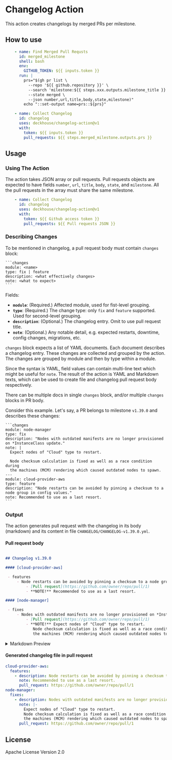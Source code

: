 # Changelog Action

This action creates changelogs by merged PRs per milestone.

## How to use

```yaml
    - name: Find Merged Pull Requsts
      id: merged_milestone
      shell: bash
      env:
        GITHUB_TOKEN: ${{ inputs.token }}
      run: |
        prs="$(gh pr list \
          --repo '${{ github.repository }}' \
          --search 'milestone:${{ steps.xxx.outputs.milestone_title }}' \
          --state merged \
          --json number,url,title,body,state,milestone)"
        echo "::set-output name=prs::${prs}"

    - name: Collect Changelog
      id: changelog
      uses: deckhouse/changelog-action@v1
      with:
        token: ${{ inputs.token }}
        pull_requests: ${{ steps.merged_milestone.outputs.prs }}
```

## Usage


### Using The Action

The action takes JSON array or pull requests. Pull requests objects are expected to have fields
`number`, `url`, `title`, `body`, `state`, and `milestone`. All the pull requests in the array must
share the same milestone.

```yaml
    - name: Collect Changelog
      id: changelog
      uses: deckhouse/changelog-action@v1
      with:
        token: ${{ Github access token }}
        pull_requests: ${{ Pull requests JSON }}
```

### Describing Changes

To be mentioned in changelog, a pull request body must contain `changes` block:

~~~
```changes
module: <name>
type: fix | feature
description: <what effectively changes>
note: <what to expect>
```
~~~

Fields:

- **`module`**: (Required.) Affected module, used for fist-level grouping.
- **`type`**: (Required.) The change type: only `fix` and `feature` supported. Used for second-level
  grouping.
- **`description`**: (Optional.) The changelog entry. Omit to use pull request title.
- **`note`**: (Optional.) Any notable detail, e.g. expected restarts, downtime, config changes, migrations, etc.

`changes` block expects a list of YAML documents. Each document describes a changelog entry. These
changes are collected and grouped by the action. The changes are grouped by module and then by type
within a module.

Since the syntax is YAML, field values can contain multi-line text which might be useful for `note`. The
result of the action is YAML and Markdown texts, which can be used to create file and changelog pull
request body respectively.

There can be multiple docs in single `changes` block, and/or multiple `changes`
blocks in PR body.

Consider this example. Let's say, a PR belongs to milestone `v1.39.0` and describes these changes:

~~~
```changes
module: node-manager
type: fix
description: "Nodes with outdated manifests are no longer provisioned on *InstanceClass update."
note: |
  Expect nodes of "Cloud" type to restart.

  Node checksum calculation is fixed as well as a race condition during
  the machines (MCM) rendering which caused outdated nodes to spawn.
---
module: cloud-provider-aws
type: feature
description: "Node restarts can be avoided by pinning a checksum to a node group in config values."
note: Recommended to use as a last resort.
```
~~~

### Output

The action generates pull request with the changelog in its body (markdown) and its content in file `CHANGELOG/CHANGELOG-v1.39.0.yml`.

#### Pull request body

```markdown

## Changelog v1.39.0

#### [cloud-provider-aws]

 - features
     - Node restarts can be avoided by pinning a checksum to a node group in config values.
         - [Pull request](https://github.com/owner/repo/pull/1)
         - **NOTE!** Recommended to use as a last resort.

#### [node-manager]

 - fixes
     - Nodes with outdated manifests are no longer provisioned on *InstanceClass update.
         - [Pull request](https://github.com/owner/repo/pull/1)
         - **NOTE!** Expect nodes of "Cloud" type to restart.
            Node checksum calculation is fixed as well as a race condition during
            the machines (MCM) rendering which caused outdated nodes to spawn.

```

<details>
  <summary>Markdown Preview</summary>

## Changelog v1.39.0

#### [cloud-provider-aws]

 - features
     - Node restarts can be avoided by pinning a checksum to a node group in config values.
         - [Pull request](https://github.com/owner/repo/pull/1)
         - **NOTE!** Recommended to use as a last resort.

#### [node-manager]

 - fixes
     - Nodes with outdated manifests are no longer provisioned on *InstanceClass update.
         - [Pull request](https://github.com/owner/repo/pull/1)
         - **NOTE!** Expect nodes of "Cloud" type to restart.
            Node checksum calculation is fixed as well as a race condition during
            the machines (MCM) rendering which caused outdated nodes to spawn.

</details>



#### Generated changelog file in pull request

```yaml
cloud-provider-aws:
  features:
    - description: Node restarts can be avoided by pinning a checksum to a node group in config values.
      note: Recommended to use as a last resort.
      pull_request: https://github.com/owner/repo/pull/1
node-manager:
  fixes:
    - description: Nodes with outdated manifests are no longer provisioned on *InstanceClass update.
      note: |-
        Expect nodes of "Cloud" type to restart.
        Node checksum calculation is fixed as well as a race condition during
        the machines (MCM) rendering which caused outdated nodes to spawn.
      pull_request: https://github.com/owner/repo/pull/1
```


## License

Apache License Version 2.0